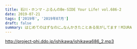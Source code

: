 ```yaml
---
title: 石川・ホンマ・ぶるんのBe-SIDE Your Life! vol.686-2
date: 2019-07-21
tags: ['2019年', '2019年07月']
draft: false
summary: はじめてのはずなのに…なんかきたことある気がしてます！MIURA
---
```


http://project-phi.ddo.jp/ishikawa/ishikawa686_2.mp3
